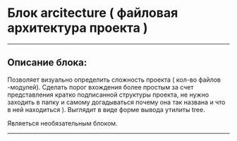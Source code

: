 # Блок arcitecture ( файловая архитектура проекта )

---

## Описание блока:
Позволяет визуально определить сложность проекта ( кол-во файлов -модулей). Сделать порог вхождения более простым за счет представления кратко подписанной структуры проекта, не нужно заходить в папку и самому догадываться почему она так названа и что в ней находиться ).
Выглядит в виде форме вывода утилиты tree.


Являеться необязательным блоком.

---
